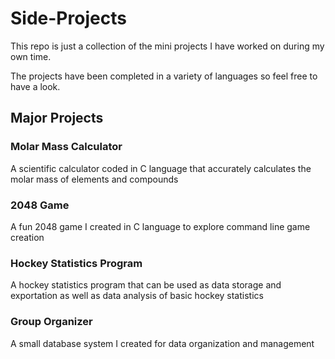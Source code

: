 # Side-Projects

This repo is just a collection of the mini projects I have worked on during my own time.

The projects have been completed in a variety of languages so feel free to have a look.

## Major Projects

### Molar Mass Calculator

A scientific calculator coded in C language that accurately calculates the molar mass of elements and compounds

### 2048 Game

A fun 2048 game I created in C language to explore command line game creation

### Hockey Statistics Program

A hockey statistics program that can be used as data storage and exportation as well as data analysis of basic hockey statistics

### Group Organizer

A small database system I created for data organization and management
